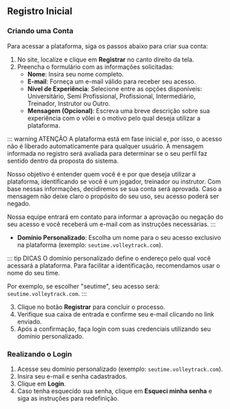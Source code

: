 ## Registro Inicial

### Criando uma Conta

Para acessar a plataforma, siga os passos abaixo para criar sua conta:

1. No site, localize e clique em **Registrar** no canto direito da tela.
2. Preencha o formulário com as informações solicitadas:
   - **Nome**: Insira seu nome completo.
   - **E-mail**: Forneça um e-mail válido para receber seu acesso.
   - **Nível de Experiência**: Selecione entre as opções disponíveis: Universitário, Semi Profissional, Profissional, Intermediário, Treinador, Instrutor ou Outro.
   - **Mensagem (Opcional)**: Escreva uma breve descrição sobre sua experiência com o vôlei e o motivo pelo qual deseja utilizar a plataforma.

::: warning ATENÇÃO
A plataforma está em fase inicial e, por isso, o acesso não é liberado automaticamente para qualquer usuário. A mensagem informada no registro será avaliada para determinar se o seu perfil faz sentido dentro da proposta do sistema.

Nosso objetivo é entender quem você é e por que deseja utilizar a plataforma, identificando se você é um jogador, treinador ou instrutor. Com base nessas informações, decidiremos se sua conta será aprovada. Caso a mensagem não deixe claro o propósito do seu uso, seu acesso poderá ser negado.

Nossa equipe entrará em contato para informar a aprovação ou negação do seu acesso e você receberá um e-mail com as instruções necessárias.
:::

   - **Domínio Personalizado**: Escolha um nome para o seu acesso exclusivo na plataforma (exemplo: `seutime.volleytrack.com`).

::: tip DICAS
O domínio personalizado define o endereço pelo qual você acessará a plataforma. Para facilitar a identificação, recomendamos usar o nome do seu time. 

Por exemplo, se escolher "seutime", seu acesso será: `seutime.volleytrack.com`.
:::

3. Clique no botão **Registrar** para concluir o processo.
4. Verifique sua caixa de entrada e confirme seu e-mail clicando no link enviado.
5. Após a confirmação, faça login com suas credenciais utilizando seu domínio personalizado.

### Realizando o Login

1. Acesse seu domínio personalizado (exemplo: `seutime.volleytrack.com`).
2. Insira seu e-mail e senha cadastrados.
3. Clique em **Login**.
4. Caso tenha esquecido sua senha, clique em **Esqueci minha senha** e siga as instruções para redefinição.
